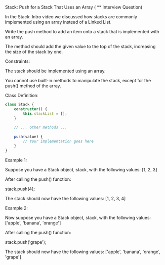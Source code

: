 Stack: Push for a Stack That Uses an Array ( ** Interview Question)

In the Stack: Intro video we discussed how stacks are commonly implemented using an array instead of a Linked List.

Write the push method to add an item onto a stack that is implemented with an array.



The method should add the given value to the top of the stack, increasing the size of the stack by one.



Constraints:

The stack should be implemented using an array.

You cannot use built-in methods to manipulate the stack, except for the push() method of the array.



Class Definition:
```typescript
class Stack {
    constructor() {
        this.stackList = [];
    }
 
    // ... other methods ...
 
    push(value) {
        // Your implementation goes here
    }
}
```

Example 1:

Suppose you have a Stack object, stack, with the following values:
[1, 2, 3]

After calling the push() function:

stack.push(4);


The stack should now have the following values: [1, 2, 3, 4]


Example 2:

Now suppose you have a Stack object, stack, with the following values:
['apple', 'banana', 'orange']

After calling the push() function:

stack.push('grape');


The stack should now have the following values: ['apple', 'banana', 'orange', 'grape']

